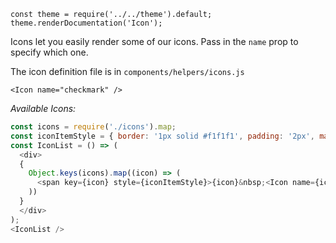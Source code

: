 ```
const theme = require('../../theme').default;
theme.renderDocumentation('Icon');
```

Icons let you easily render some of our icons. Pass in the `name` prop to specify which one.

The icon definition file is in `components/helpers/icons.js`

```
<Icon name="checkmark" />
```

_Available Icons:_

```javascript
const icons = require('./icons').map;
const iconItemStyle = { border: '1px solid #f1f1f1', padding: '2px', margin: '2px', display: 'inline-block' };
const IconList = () => (
  <div>
  {
    Object.keys(icons).map((icon) => (
      <span key={icon} style={iconItemStyle}>{icon}&nbsp;<Icon name={icon} /></span>
    ))
  }
  </div>
);
<IconList />
```

